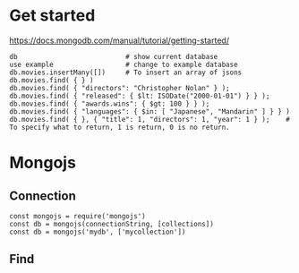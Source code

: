 # Get started

https://docs.mongodb.com/manual/tutorial/getting-started/

```
db                           # show current database
use example                  # change to example database
db.movies.insertMany([])     # To insert an array of jsons
db.movies.find( { } )
db.movies.find( { "directors": "Christopher Nolan" } );
db.movies.find( { "released": { $lt: ISODate("2000-01-01") } } );
db.movies.find( { "awards.wins": { $gt: 100 } } );
db.movies.find( { "languages": { $in: [ "Japanese", "Mandarin" ] } } )
db.movies.find( { }, { "title": 1, "directors": 1, "year": 1 } );    # To specify what to return, 1 is return, 0 is no return.

```


# Mongojs

## Connection

```
const mongojs = require('mongojs')
const db = mongojs(connectionString, [collections])
const db = mongojs('mydb', ['mycollection'])
```

## Find

```

```
